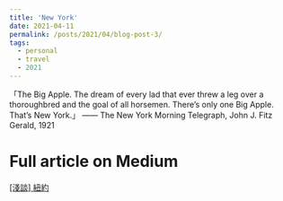 ```yaml
---
title: 'New York'
date: 2021-04-11
permalink: /posts/2021/04/blog-post-3/
tags:
  - personal
  - travel
  - 2021
---
```


「The Big Apple. The dream of every lad that ever threw a leg over a thoroughbred and the goal of all horsemen.
There’s only one Big Apple. That’s New York.」
—— The New York Morning Telegraph, John J. Fitz Gerald, 1921 

Full article on Medium
======
[[淺談] 紐約](https://medium.com/@jackson1998/%E6%B7%BA%E8%AB%87-%E6%94%9D%E5%BD%B1-83223ca0a16c)